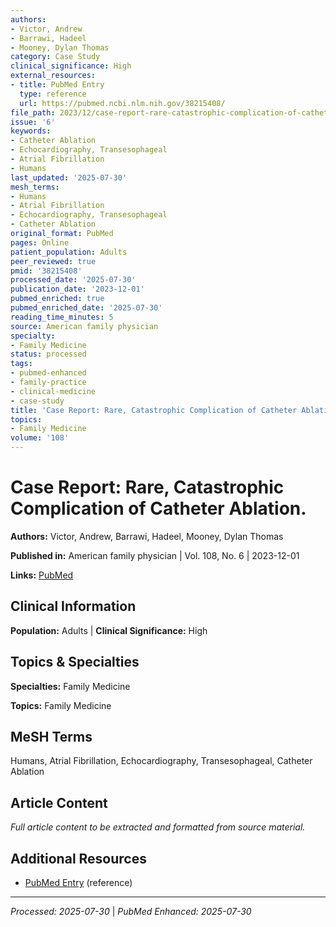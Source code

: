```yaml
---
authors:
- Victor, Andrew
- Barrawi, Hadeel
- Mooney, Dylan Thomas
category: Case Study
clinical_significance: High
external_resources:
- title: PubMed Entry
  type: reference
  url: https://pubmed.ncbi.nlm.nih.gov/38215408/
file_path: 2023/12/case-report-rare-catastrophic-complication-of-catheter-ablat.md
issue: '6'
keywords:
- Catheter Ablation
- Echocardiography, Transesophageal
- Atrial Fibrillation
- Humans
last_updated: '2025-07-30'
mesh_terms:
- Humans
- Atrial Fibrillation
- Echocardiography, Transesophageal
- Catheter Ablation
original_format: PubMed
pages: Online
patient_population: Adults
peer_reviewed: true
pmid: '38215408'
processed_date: '2025-07-30'
publication_date: '2023-12-01'
pubmed_enriched: true
pubmed_enriched_date: '2025-07-30'
reading_time_minutes: 5
source: American family physician
specialty:
- Family Medicine
status: processed
tags:
- pubmed-enhanced
- family-practice
- clinical-medicine
- case-study
title: 'Case Report: Rare, Catastrophic Complication of Catheter Ablation.'
topics:
- Family Medicine
volume: '108'
---
```


# Case Report: Rare, Catastrophic Complication of Catheter Ablation.

**Authors:** Victor, Andrew, Barrawi, Hadeel, Mooney, Dylan Thomas

**Published in:** American family physician | Vol. 108, No. 6 | 2023-12-01

**Links:** [PubMed](https://pubmed.ncbi.nlm.nih.gov/38215408/)

## Clinical Information

**Population:** Adults | **Clinical Significance:** High

## Topics & Specialties

**Specialties:** Family Medicine

**Topics:** Family Medicine

## MeSH Terms

Humans, Atrial Fibrillation, Echocardiography, Transesophageal, Catheter Ablation

## Article Content

*Full article content to be extracted and formatted from source material.*

## Additional Resources

- [PubMed Entry](https://pubmed.ncbi.nlm.nih.gov/38215408/) (reference)

---

*Processed: 2025-07-30* | *PubMed Enhanced: 2025-07-30*
